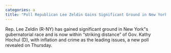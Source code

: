 ```yaml
---
categories: a
title: "Poll Republican Lee Zeldin Gains Significant Ground in New York Within ‘Striking Distance’ of Democrat Kathy Hochul"
---
```

Rep. Lee Zeldin (R-NY) has gained significant ground in New York"s gubernatorial race and is now within “striking distance” of Gov. Kathy Hochul (D), with inflation and crime as the leading issues, a new poll revealed on Thursday.